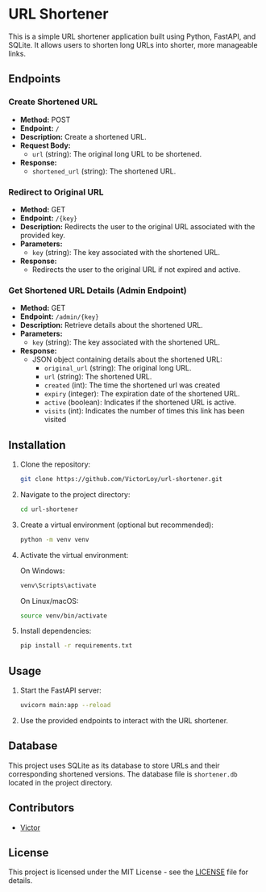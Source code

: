# URL Shortener

This is a simple URL shortener application built using Python, FastAPI, and SQLite. It allows users to shorten long URLs into shorter, more manageable links.

## Endpoints

### Create Shortened URL

- **Method:** POST
- **Endpoint:** `/`
- **Description:** Create a shortened URL.
- **Request Body:**
  - `url` (string): The original long URL to be shortened.
- **Response:**
  - `shortened_url` (string): The shortened URL.

### Redirect to Original URL

- **Method:** GET
- **Endpoint:** `/{key}`
- **Description:** Redirects the user to the original URL associated with the provided key.
- **Parameters:**
  - `key` (string): The key associated with the shortened URL.
- **Response:**
  - Redirects the user to the original URL if not expired and active.

### Get Shortened URL Details (Admin Endpoint)

- **Method:** GET
- **Endpoint:** `/admin/{key}`
- **Description:** Retrieve details about the shortened URL.
- **Parameters:**
  - `key` (string): The key associated with the shortened URL.
- **Response:**
  - JSON object containing details about the shortened URL:
    - `original_url` (string): The original long URL.
    - `url` (string): The shortened URL.
    - `created` (int): The time the shortened url was created
    - `expiry` (integer): The expiration date of the shortened URL.
    - `active` (boolean): Indicates if the shortened URL is active.
    - `visits` (int): Indicates the number of times this link has been visited 

## Installation

1. Clone the repository:

    ```bash
    git clone https://github.com/VictorLoy/url-shortener.git
    ```

2. Navigate to the project directory:

    ```bash
    cd url-shortener
    ```

3. Create a virtual environment (optional but recommended):

    ```bash
    python -m venv venv
    ```

4. Activate the virtual environment:

    On Windows:

    ```bash
    venv\Scripts\activate
    ```

    On Linux/macOS:

    ```bash
    source venv/bin/activate
    ```

5. Install dependencies:

    ```bash
    pip install -r requirements.txt
    ```

## Usage

1. Start the FastAPI server:

    ```bash
    uvicorn main:app --reload
    ```

2. Use the provided endpoints to interact with the URL shortener.

## Database

This project uses SQLite as its database to store URLs and their corresponding shortened versions. The database file is `shortener.db` located in the project directory.

## Contributors

- [Victor](https://github.com/VictorLoy)

## License

This project is licensed under the MIT License - see the [LICENSE](LICENSE) file for details.
